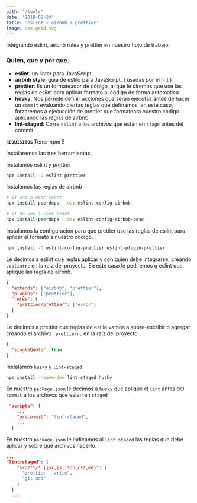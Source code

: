 ```yaml
---
path: '/tools'
date: '2018-08-24'
title: 'eslint + airbnb + prettier'
image: css-grid.svg
---
```


Integrando eslint, airbnb rules y prettier en nuestro flujo de trabajo.

### Quien, que y por que.

- **eslint**: un linter para JavaScript.
- **airbnb style**: guía de estilo para JavaScript. ( usadas por el lint )
- **prettier**: Es un formateador de código, al que le diremos que use las reglas de eslint para aplicar formato al código de forma automatica.
- **husky**: Nos permite definir acciones que seran ejecutas antes de hacer un `commit` evaluando ciertas reglas que definamos, en este caso, forzaremos a ejecucción de prettier que formateara nuestro código aplicando las reglas de airbnb.
- **lint-staged**: Corre `eslint` a los archivos que estan en `stage` antes del commit.

**`REQUISITOS`** Tener npm 5

Instalaremos las tres herramientas:

Instalamos eslint y prettier

```bash
npm install -D eslint prettier
```

Instalamos las reglas de airbnb

```bash
# Si vas a usar react
npx install-peerdeps --dev eslint-config-airbnb

# si no vas a usar react
npx install-peerdeps --dev eslint-config-airbnb-base
```

Instalamos la configuración para que prettier use las reglas de eslint para aplicar el formato a nuestro código.

```bash
npm install -D eslint-config-prettier eslint-plugin-prettier
```

Le decimos a eslint que reglas aplicar y con quien debe integrarse, creando `.eslintrc` en la raiz del proyecto. En este caso le pediremos q eslint que aplique las regls de airbnb.

```json
{
  "extends": ["airbnb", "prettier"],
  "plugins": ["prettier"],
  "rules": {
    "prettier/prettier": ["error"]
  }
}
```

Le decimos a prettier que reglas de estilo vamos a sobre-escribir o agregar creando el archivo `.prettierrc` en la raiz del proyecto.

```json
{
  "singleQuote": true
}
```

Instalamos `husky` y `lint-staged`

```bash
npm install --save-dev lint-staged husky
```

En nuestro `package.json` le decimos a `husky` que aplique el `lint` antes del `commit` a los archivos que estan en `staged`

```json
 "scripts": {
    ...
    "precommit": "lint-staged",
    ...
  }
```

En nuestro `package.json` le indicamos al `lint-staged` las reglas que debe aplicar y sobre que archivos hacerlo.

```json
...
"lint-staged": {
    "src/**/*.{jsx,js,json,css,md}": [
      "prettier --write",
      "git add"
    ]
  }
  ...
```
